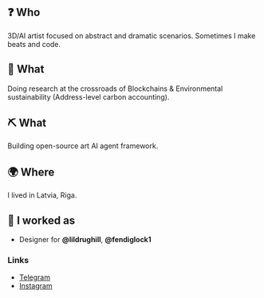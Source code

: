 ## ❓ Who
3D/AI artist focused on abstract and dramatic scenarios. Sometimes I make beats and code.

## 🧪 What
Doing research at the crossroads of Blockchains & Environmental sustainability (Address-level carbon accounting).

## ⛏️ What
Building open-source art AI agent framework.

## 🌍 Where
I lived in Latvia, Riga.

## 💼 I worked as
- Designer for **@lildrughill**, **@fendiglock1**

### Links
- [Telegram](https://t.me/bndct5)  
- [Instagram](https://www.instagram.com/ibenedictfuc12/)
